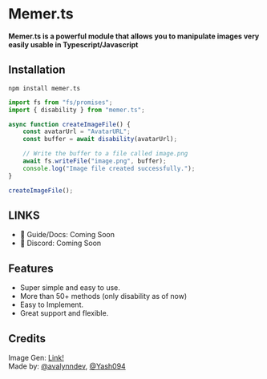 # Memer.ts
**Memer.ts is a powerful module that allows you to manipulate images very easily usable in Typescript/Javascript**

## **Installation** 
```
npm install memer.ts
```
```ts
import fs from "fs/promises";
import { disability } from "memer.ts";

async function createImageFile() {
	const avatarUrl = "AvatarURL";
	const buffer = await disability(avatarUrl);

	// Write the buffer to a file called image.png
	await fs.writeFile("image.png", buffer);
	console.log("Image file created successfully.");
}

createImageFile();
```

## LINKS

- 📃 Guide/Docs: Coming Soon
- 💬 Discord: Coming Soon


## Features

- Super simple and easy to use.
- More than 50+ methods (only disability as of now)
- Easy to Implement.
- Great support and flexible.

## Credits
Image Gen: [Link!](https://github.com/DankMemer/imgen)<br/>
Made by: [@avalynndev](https://github.com/avalynndev), [@Yash094](https://github.com/Yash094)
